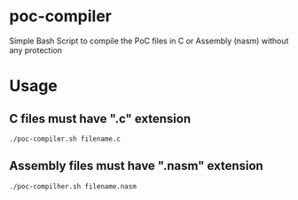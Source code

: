 # poc-compiler
Simple Bash Script to compile the PoC files in C or Assembly (nasm) without any protection

# Usage

## C files must have **".c"** extension
```
./poc-compiler.sh filename.c
```

## Assembly files must have **".nasm"** extension
```
./poc-compilher.sh filename.nasm
```
